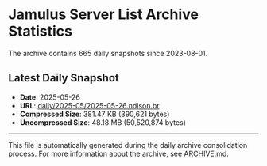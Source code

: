 # Jamulus Server List Archive Statistics

The archive contains 665 daily snapshots since 2023-08-01.

## Latest Daily Snapshot

- **Date**: 2025-05-26
- **URL**: [daily/2025-05/2025-05-26.ndjson.br](https://jamulus-archive.ap-south-1.linodeobjects.com/main/daily/2025-05/2025-05-26.ndjson.br)
- **Compressed Size**: 381.47 KB (390,621 bytes)
- **Uncompressed Size**: 48.18 MB (50,520,874 bytes)

---

This file is automatically generated during the daily archive consolidation process.
For more information about the archive, see [ARCHIVE.md](ARCHIVE.md).
